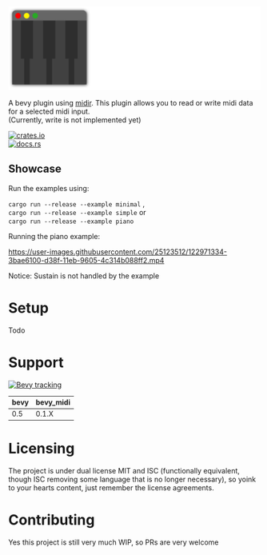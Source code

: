 <div align="left">
<a href="https://github.com/BlackPhlox/bevy_midi"><img src="https://raw.githubusercontent.com/BlackPhlox/BlackPhlox/master/bevy_midi.svg" alt="bevy_midi"></a>
</div>

A bevy plugin using [midir](https://github.com/Boddlnagg/midir). This plugin allows you to read or write midi data for a selected midi input.</br>(Currently, write is not implemented yet)

[![crates.io](https://img.shields.io/crates/v/bevy_midi)](https://crates.io/crates/bevy_midi)</br>[![docs.rs](https://docs.rs/bevy_midi/badge.svg)](https://docs.rs/bevy_midi)

## Showcase

Run the examples using:</br>

`cargo run --release --example minimal`
,</br>
`cargo run --release --example simple` or</br>
`cargo run --release --example piano`

Running the piano example:</br>

https://user-images.githubusercontent.com/25123512/122971334-3bae6100-d38f-11eb-9605-4c314b088ff2.mp4

Notice: Sustain is not handled by the example

# Setup

Todo

# Support
[![Bevy tracking](https://img.shields.io/badge/Bevy%20tracking-released%20version-lightblue)](https://github.com/bevyengine/bevy/blob/main/docs/plugins_guidelines.md#main-branch-tracking)

|bevy|bevy_midi|
|---|---|
|0.5|0.1.X|

# Licensing
The project is under dual license MIT and ISC (functionally equivalent, though ISC removing some language that is no longer necessary), so yoink to your hearts content, just remember the license agreements.

# Contributing
Yes this project is still very much WIP, so PRs are very welcome
